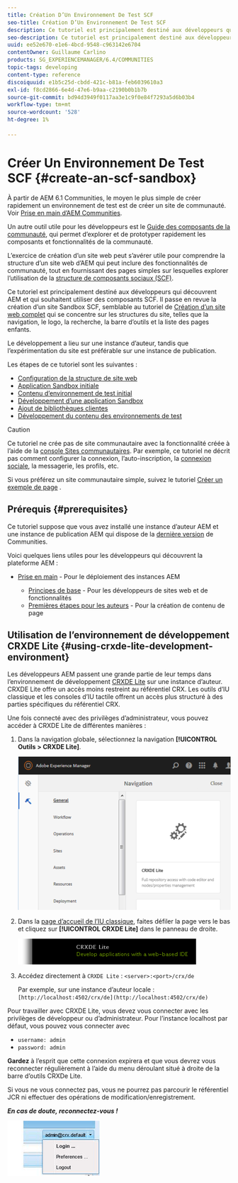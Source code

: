 ```yaml
---
title: Création D’Un Environnement De Test SCF
seo-title: Création D’Un Environnement De Test SCF
description: Ce tutoriel est principalement destiné aux développeurs qui découvrent AEM et qui souhaitent utiliser des composants SCF.  Il passe en revue la création d’un site Sandbox SCF.
seo-description: Ce tutoriel est principalement destiné aux développeurs qui découvrent AEM et qui souhaitent utiliser des composants SCF.  Il passe en revue la création d’un site Sandbox SCF.
uuid: ee52e670-e1e6-4bcd-9548-c963142e6704
contentOwner: Guillaume Carlino
products: SG_EXPERIENCEMANAGER/6.4/COMMUNITIES
topic-tags: developing
content-type: reference
discoiquuid: e1b5c25d-cbdd-421c-b81a-feb6039610a3
exl-id: f8cd2866-6e4d-47e6-b9aa-c2190b0b1b7b
source-git-commit: bd94d3949f0117aa3e1c9f0e84f7293a5d6b03b4
workflow-type: tm+mt
source-wordcount: '528'
ht-degree: 1%

---
```


# Créer Un Environnement De Test SCF {#create-an-scf-sandbox}


À partir de AEM 6.1 Communities, le moyen le plus simple de créer rapidement un environnement de test est de créer un site de communauté. Voir [Prise en main d’AEM Communities](getting-started.md).

Un autre outil utile pour les développeurs est le [Guide des composants de la communauté](components-guide.md), qui permet d’explorer et de prototyper rapidement les composants et fonctionnalités de la communauté.

L’exercice de création d’un site web peut s’avérer utile pour comprendre la structure d’un site web d’AEM qui peut inclure des fonctionnalités de communauté, tout en fournissant des pages simples sur lesquelles explorer l’utilisation de la [structure de composants sociaux (SCF)](scf.md).

Ce tutoriel est principalement destiné aux développeurs qui découvrent AEM et qui souhaitent utiliser des composants SCF. Il passe en revue la création d’un site Sandbox SCF, semblable au tutoriel de [Création d’un site web complet](../../help/sites-developing/website.md) qui se concentre sur les structures du site, telles que la navigation, le logo, la recherche, la barre d’outils et la liste des pages enfants.

Le développement a lieu sur une instance d’auteur, tandis que l’expérimentation du site est préférable sur une instance de publication.

Les étapes de ce tutoriel sont les suivantes :

* [Configuration de la structure de site web](setup-website.md)
* [Application Sandbox initiale](initial-app.md)
* [Contenu d’environnement de test initial](initial-content.md)
* [Développement d’une application Sandbox](develop-app.md)
* [Ajout de bibliothèques clientes](add-clientlibs.md)
* [Développement du contenu des environnements de test](develop-content.md)

>[!CAUTION]
>
>Ce tutoriel ne crée pas de site communautaire avec la fonctionnalité créée à l’aide de la [console Sites communautaires](sites-console.md). Par exemple, ce tutoriel ne décrit pas comment configurer la connexion, l’auto-inscription, la [connexion sociale](social-login.md), la messagerie, les profils, etc.
>
>Si vous préférez un site communautaire simple, suivez le tutoriel [Créer un exemple de page](create-sample-page.md) .

## Prérequis {#prerequisites}

Ce tutoriel suppose que vous avez installé une instance d’auteur AEM et une instance de publication AEM qui dispose de la [dernière version](deploy-communities.md#latest-releases) de Communities.

Voici quelques liens utiles pour les développeurs qui découvrent la plateforme AEM :

* [Prise en main](../../help/sites-deploying/deploy.md#getting-started)  - Pour le déploiement des instances AEM

   * [Principes de base](../../help/sites-developing/the-basics.md)  - Pour les développeurs de sites web et de fonctionnalités
   * [Premières étapes pour les auteurs](../../help/sites-authoring/first-steps.md)  - Pour la création de contenu de page

## Utilisation de l’environnement de développement CRXDE Lite {#using-crxde-lite-development-environment}

Les développeurs AEM passent une grande partie de leur temps dans l’environnement de développement [CRXDE Lite](../../help/sites-developing/developing-with-crxde-lite.md) sur une instance d’auteur. CRXDE Lite offre un accès moins restreint au référentiel CRX. Les outils d’IU classique et les consoles d’IU tactile offrent un accès plus structuré à des parties spécifiques du référentiel CRX.

Une fois connecté avec des privilèges d’administrateur, vous pouvez accéder à CRXDE Lite de différentes manières :

1. Dans la navigation globale, sélectionnez la navigation **[!UICONTROL Outils > CRXDE Lite]**.

   ![chlimage_1-350](assets/chlimage_1-350.png)

2. Dans la [page d’accueil de l’IU classique](http://localhost:4502/welcome.html), faites défiler la page vers le bas et cliquez sur **[!UICONTROL CRXDE Lite]** dans le panneau de droite.

   ![chlimage_1-351](assets/chlimage_1-351.png)

3. Accédez directement à `CRXDE Lite` : `<server>:<port>/crx/de`

   Par exemple, sur une instance d’auteur locale : ` [http://localhost:4502/crx/de](http://localhost:4502/crx/de)`

Pour travailler avec CRXDE Lite, vous devez vous connecter avec les privilèges de développeur ou d’administrateur. Pour l’instance localhost par défaut, vous pouvez vous connecter avec

* `username: admin`
* `password: admin`


**Gardez** à l’esprit que cette connexion expirera et que vous devrez vous reconnecter régulièrement à l’aide du menu déroulant situé à droite de la barre d’outils CRXDe Lite.

Si vous ne vous connectez pas, vous ne pourrez pas parcourir le référentiel JCR ni effectuer des opérations de modification/enregistrement.

***En cas de doute, reconnectez-vous !***

![chlimage_1-352](assets/chlimage_1-352.png)
